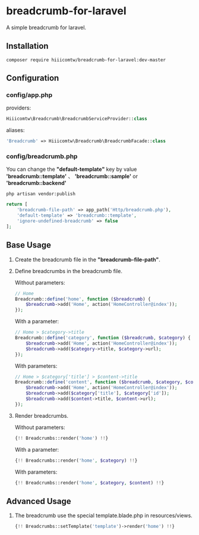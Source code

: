 # breadcrumb-for-laravel
A simple breadcrumb for laravel.
## Installation
    composer require hiiicomtw/breadcrumb-for-laravel:dev-master
## Configuration

### config/app.php
providers:

```php
Hiiicomtw\Breadcrumb\BreadcrumbServiceProvider::class
```

aliases:

```php
'Breadcrumb' => Hiiicomtw\Breadcrumb\BreadcrumbFacade::class
```

### config/breadcrumb.php
You can change the **"default-template"** key by value **'breadcrumb::template'** 、 **'breadcrumb::sample'** or **'breadcrumb::backend'**

    php artisan vendor:publish

```php
return [
    'breadcrumb-file-path' => app_path('Http/breadcrumb.php'),
    'default-template' => 'breadcrumb::template',
    'ignore-undefined-breadcrumb' => false
];
```
## Base Usage
1. Create the breadcrumb file in the **"breadcrumb-file-path"**.

2. Define breadcrumbs in the breadcrumb file.

    Without parameters:

    ```php
    // Home
    Breadcrumb::define('home', function ($breadcrumb) {
        $breadcrumb->add('Home', action('HomeController@index'));
    });
    ```
    With a parameter:

    ```php
    // Home > $category->title
    Breadcrumb::define('category', function ($breadcrumb, $category) {
        $breadcrumb->add('Home', action('HomeController@index'));
        $breadcrumb->add($category->title, $category->url);
    });
    ```
    With parameters:

    ```php
    // Home > $category['title'] > $content->title
    Breadcrumb::define('content', function ($breadcrumb, $category, $content) {
        $breadcrumb->add('Home', action('HomeController@index'));
        $breadcrumb->add($category['title'], $category['id']);
        $breadcrumb->add($content->title, $content->url);
    });
    ```

3. Render breadcrumbs.

    Without parameters:

    ```php
    {!! Breadcrumbs::render('home') !!}
    ```
    With a parameter:

    ```php
    {!! Breadcrumbs::render('home', $category) !!}
    ```
    With parameters:

    ```php
    {!! Breadcrumbs::render('home', $category, $content) !!}
    ```

## Advanced Usage

1. The breadcrumb use the special template.blade.php in resources/views.

    ```php
    {!! Breadcrumbs::setTemplate('template')->render('home') !!}
    ```